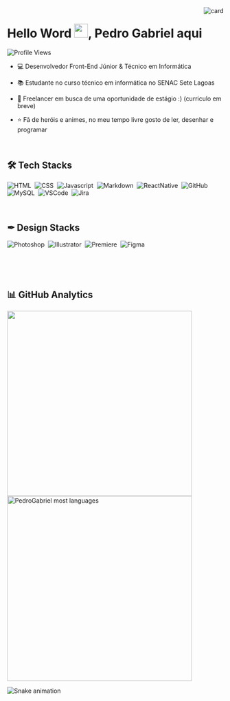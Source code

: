 <img align="right" alt="card" src="https://user-images.githubusercontent.com/99230538/194993220-e7d33dce-11e6-47d8-9352-0fb576399402.png">
<h1 align="left">Hello Word <img src="https://raw.githubusercontent.com/kaueMarques/kaueMarques/master/hi.gif" width="32px">, Pedro Gabriel aqui</h1>
<p align="left"><img src="https://komarev.com/ghpvc/?username=pedroGabriel02&color=blue" alt="Profile Views"/></p>

- 💻 Desenvolvedor Front-End Júnior & Técnico em Informática

- 📚 Estudante no curso técnico em informática no SENAC Sete Lagoas

- 🚀 Freelancer em busca de uma oportunidade de estágio :) (curriculo em breve)

- ⭐ Fã de heróis e animes, no meu tempo livre gosto de ler, desenhar e programar

<br>

## 🛠 Tech Stacks
![HTML](https://img.shields.io/badge/-HTML-05122A?style=flat&logo=html5)&nbsp;
![CSS](https://img.shields.io/badge/-CSS-05122A?style=flat&logo=css3&logoColor=1572B6)&nbsp;
![Javascript](https://img.shields.io/badge/-JavaScript-05122A?style=flat&logo=javascript)&nbsp;
![Markdown](https://img.shields.io/badge/-Markdown-05122A?style=flat&logo=markdown)&nbsp;
![ReactNative](https://img.shields.io/badge/-React%20Native-05122A?style=flat&logo=react)&nbsp;
![GitHub](https://img.shields.io/badge/-GitHub-05122A?style=flat&logo=github)&nbsp;
![MySQL](https://img.shields.io/badge/-MySQL-05122A?style=flat&logo=mysql)&nbsp;
![VSCode](https://img.shields.io/badge/-Visual%20Studio%20Code-05122A?style=flat&logo=visualstudiocode&logoColor=007ACC)&nbsp;
![Jira](https://img.shields.io/badge/-Jira-05122A?style=flat&logo=jira&logoColor=007ACC)&nbsp;

<br>

## ✒ Design Stacks
![Photoshop](https://img.shields.io/badge/-Adobe%20Photoshop-05122A?style=flat&logo=adobephotoshop)&nbsp;
![Illustrator](https://img.shields.io/badge/-Adobe%20Illustrator-05122A?style=flat&logo=adobeillustrator)&nbsp;
![Premiere](https://img.shields.io/badge/-Adobe%20Premiere-05122A?style=flat&logo=adobepremierepro)&nbsp;
![Figma](https://img.shields.io/badge/-Figma-05122A?style=flat&logo=figma)&nbsp;

<br><br><br>

## 📊 GitHub Analytics
<div display:"inline_block">
  <img align="center" width="430em" src="https://github-readme-stats.vercel.app/api?username=pedroGabriel02&show_icons=true&theme=vision-friendly-dark"/>
  <img align="center" width="430em" src="https://github-readme-stats.vercel.app/api/top-langs/?username=pedroGabriel02&layout=compact&theme=vision-friendly-dark" alt="PedroGabriel most languages"/>
</div>


![Snake animation](https://github.com/pedroGabriel02/pedroGabriel02/blob/output/github-contribution-grid-snake.svg)
